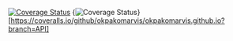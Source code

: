 
[![Coverage Status](https://coveralls.io/repos/github/okpakomarvis/okpakomarvis.github.io/badge.svg?branch=API)](https://coveralls.io/github/okpakomarvis/okpakomarvis.github.io?branch=API)
{<img src="https://coveralls.io/repos/github/okpakomarvis/okpakomarvis.github.io/badge.svg?branch=API" alt="Coverage Status" />}[https://coveralls.io/github/okpakomarvis/okpakomarvis.github.io?branch=API]

